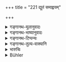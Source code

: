 +++
title = "221 द्यूतं समाह्वयम्"

+++

<details><summary>गङ्गानथ-मूलानुवादः</summary>

The King shall exclude from his realm Gambling and Betting; these two evils bring about the destruction of the kingdoms of princes.—(221)
</details>

<details><summary>गङ्गानथ-भाष्यानुवादः</summary>

**(verses 9.220-227)  
**

(No Bāṣhya)
</details>

<details><summary>गङ्गानथ-टिप्पन्यः</summary>

Medhātithi appears (from his remarks on 228) to have intentionally omitted to comment on 221-227.

This verse is quoted in *Vivādaratnākara* (p. 611);—in *Vīramitrodaya* (Rājanīti, p. 152);—and in *Vyavahāra-Bālambhaṭṭī* (p. 880),
</details>

<details><summary>गङ्गानथ-तुल्य-वाक्यानि</summary>

**(verses 9.221-222)  
**

*Arthaśāstra* (p. 111).—‘The superintendent of gambling shall centralise
gambling in one place;—this for the purpose of finding out criminals;—one gambling in other places shall be find 12 *Paṇas*.’

*Yājñavalkya* (20.203).—‘Gambling shall he centralised in one place, for
the purpose of finding out thieves.’

*Bṛhaspati* (26.1-2).—‘Gambling has been prohibited by Manu, because it
destroys truth, honesty and wealth. It has been permitted by others, when conducted so as to allow the King a share.—It shall take place under the superintendence

of keepers of gaming houses, as this serves the purpose of discovering thieves.’

*Nārada* (17.18).—‘The gamblers shall pay to the King the share due to
him and play in public; thus no wrong will be committed.’

Do. (17.2).—‘The master of the gaming house shall arrange the game and pay the stakes; the profit of this conductor shall he 10 per cent.’

*Kātyāyana* (Vivādaratnākara, p. 612).—‘The keeper of the gambling house
shall arrange the gambling and pay the dues; and the interest he shall receive from the gamblers would be ten per cent.’
</details>

<details><summary>भारुचिः</summary>

येन,
</details>

<details><summary>Bühler</summary>

221	Gambling and betting let the king exclude from his realm; those two vices cause the destruction of the kingdoms of princes.
</details>

